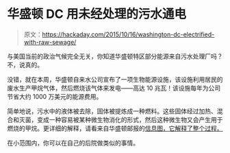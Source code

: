 # 华盛顿 DC 用未经处理的污水通电

> 原文：<https://hackaday.com/2015/10/16/washington-dc-electrified-with-raw-sewage/>

与美国当前的政治气候完全无关，你知道华盛顿特区部分能源来自污水处理厂吗？不，说真的。

没错，就在本周，华盛顿自来水公司宣布了一项生物能源设施，该设施利用居民的废水生产甲烷气体，然后燃烧该气体来发电——高达 10 兆瓦！该设施每年为公司节省大约 1000 万美元的能源费用。

简单地说，污水中的液体被去除，固体被提炼成一种燃料。这些固体经过加热、混合和灭菌，变成一种容易被某种微生物消化的形式，然后这种微生物又会产生用于燃烧的甲烷。更详细的解释，请看来自华盛顿邮报的[信息图，它解释了整个过程。](https://www.washingtonpost.com/local/trafficandcommuting/from-toilet-to-turbine-or-poop-to-power/2015/10/07/5aa1ed6a-6d6b-11e5-aa5b-f78a98956699_graphic.html)

在小范围内，你可以在自己的后院做类似的事情。